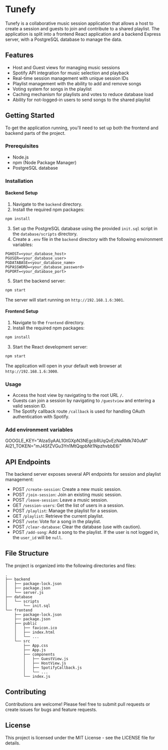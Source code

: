# Tunefy

Tunefy is a collaborative music session application that allows a host to create a session and guests to join and contribute to a shared playlist. The application is split into a frontend React application and a backend Express server, with a PostgreSQL database to manage the data.

## Features

- Host and Guest views for managing music sessions
- Spotify API integration for music selection and playback
- Real-time session management with unique session IDs
- Playlist management with the ability to add and remove songs
- Voting system for songs in the playlist
- Caching mechanism for playlists and votes to reduce database load
- Ability for not-logged-in users to send songs to the shared playlist

## Getting Started

To get the application running, you'll need to set up both the frontend and backend parts of the project.

### Prerequisites

- Node.js
- npm (Node Package Manager)
- PostgreSQL database

### Installation

#### Backend Setup

1. Navigate to the `backend` directory.
2. Install the required npm packages:

```sh
npm install
```


3. Set up the PostgreSQL database using the provided `init.sql` script in the `database/scripts` directory.
4. Create a `.env` file in the `backend` directory with the following environment variables:

```
PGHOST=<your_database_host>
PGUSER=<your_database_user>
PGDATABASE=<your_database_name>
PGPASSWORD=<your_database_password>
PGPORT=<your_database_port>
```

5. Start the backend server:

```sh
npm start
```

The server will start running on `http://192.168.1.6:3001`.

#### Frontend Setup

1. Navigate to the `frontend` directory.
2. Install the required npm packages:

```sh
npm install
```

3. Start the React development server:

```sh
npm start
```

The application will open in your default web browser at `http://192.168.1.6:3000`.

### Usage

- Access the host view by navigating to the root URL `/`.
- Guests can join a session by navigating to `/guestview` and entering a valid session ID.
- The Spotify callback route `/callback` is used for handling OAuth authentication with Spotify.

### Add environment variables
GOOGLE_KEY="AIzaSyAAL1GtGXpN3NEgcbRUqQvEzNaRMk740uM"
AI21_TOKEN="mJ4SfZVGu3Yn1MtQqpbNt1NpzhvbbE6i"

## API Endpoints

The backend server exposes several API endpoints for session and playlist management:

- POST `/create-session`: Create a new music session.
- POST `/join-session`: Join an existing music session.
- POST `/leave-session`: Leave a music session.
- GET `/session-users`: Get the list of users in a session.
- POST `/playlist`: Manage the playlist for a session.
- GET `/playlist`: Retrieve the current playlist.
- POST `/vote`: Vote for a song in the playlist.
- POST `/clear-database`: Clear the database (use with caution).
- POST `/add-song`: Add a song to the playlist. If the user is not logged in, the `user_id` will be `null`.

## File Structure

The project is organized into the following directories and files:

```
.
├── backend
│   ├── package-lock.json
│   ├── package.json
│   └── server.js
├── database
│   └── scripts
│       └── init.sql
└── frontend
    ├── package-lock.json
    ├── package.json
    ├── public
    │   ├── favicon.ico
    │   ├── index.html
    │   └── ...
    └── src
        ├── App.css
        ├── App.js
        ├── components
        │   ├── GuestView.js
        │   ├── HostView.js
        │   ├── SpotifyCallback.js
        │   └── ...
        └── index.js
```

## Contributing

Contributions are welcome! Please feel free to submit pull requests or create issues for bugs and feature requests.

## License

This project is licensed under the MIT License - see the LICENSE file for details.